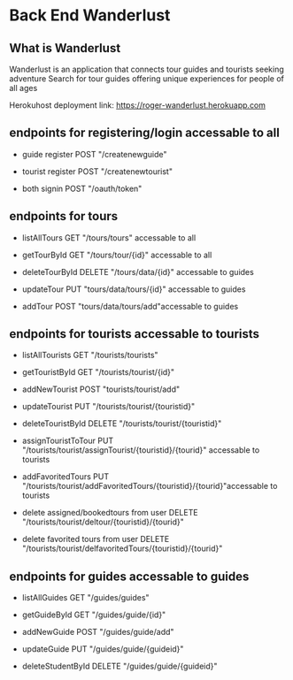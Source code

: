 # Back End Wanderlust

## What is Wanderlust
Wanderlust is an application that connects tour guides and tourists seeking adventure 
Search for tour guides offering unique experiences for people of all ages

Herokuhost deployment link: https://roger-wanderlust.herokuapp.com

## endpoints for registering/login  accessable to all
- guide register POST "/createnewguide"

- tourist register POST "/createnewtourist"

- both signin POST "/oauth/token"

## endpoints for tours
- listAllTours     GET "/tours/tours" accessable to all


- getTourById   GET "/tours/tour/{id}" accessable to all


- deleteTourById  DELETE "/tours/data/{id}" accessable to guides


- updateTour     PUT "tours/data/tours/{id}" accessable to guides


- addTour    POST "tours/data/tours/add"accessable to guides




## endpoints for tourists accessable to tourists
- listAllTourists GET "/tourists/tourists"

- getTouristById GET "/tourists/tourist/{id}"
 

- addNewTourist   POST   "tourists/tourist/add"


- updateTourist     PUT  "/tourists/tourist/{touristid}"


- deleteTouristById   DELETE "/tourists/tourist/{touristid}"


- assignTouristToTour PUT "/tourists/tourist/assignTourist/{touristid}/{tourid}" accessable to tourists


- addFavoritedTours PUT   "/tourists/tourist/addFavoritedTours/{touristid}/{tourid}"accessable to tourists

- delete assigned/bookedtours from user DELETE "/tourists/tourist/deltour/{touristid}/{tourid}"

- delete favorited tours from user DELETE "/tourists/tourist/delfavoritedTours/{touristid}/{tourid}"

## endpoints for guides accessable to guides
- listAllGuides    GET "/guides/guides" 


- getGuideById  GET "/guides/guide/{id}" 


- addNewGuide   POST "/guides/guide/add" 


- updateGuide   PUT  "/guides/guide/{guideid}" 


- deleteStudentById    DELETE  "/guides/guide/{guideid}" 





